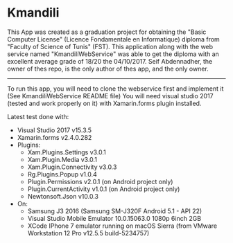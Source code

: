 # Kmandili
This App was created as a graduation project for obtaining the "Basic Computer License" (Licence Fondamentale en Informatique) diploma from "Faculty of Science of Tunis" (FST).
This application along with the web service named "KmandiliWebService" was able to get the diploma with an excellent average grade of 18/20 the 04/10/2017.
Seif Abdennadher, the owner of thes repo, is the only author of thes app, and the only owner.

******************************************************************************************************************************************

To run this app, you will need to clone the webservice first and implement it (See KmandiliWebService README file)
You will need visual studio 2017 (tested and work properly on it) with Xamarin.forms plugin installed.

Latest test done with:
 - Visual Studio 2017 v15.3.5
 - Xamarin.forms v2.4.0.282
 - Plugins:
    - Xam.Plugins.Settings v3.0.1
    - Xam.Plugin.Media v3.0.1
    - Xam.Plugin.Connectivity v3.0.3
    - Rg.Plugins.Popup v1.0.4
    - Plugin.Permissions v2.0.1 (on Android project only)
    - Plugin.CurrentActivity v1.0.1 (on Android project only)
    - Newtonsoft.Json v10.0.3
 - On:
    - Samsung J3 2016 (Samsung SM-J320F Android 5.1 - API 22)
    - Visual Studio Mobile Emulator 10.0.15063.0 1080p 6inch 2GB
    - XCode IPhone 7 emulator running on macOS Sierra (from VMware Workstation 12 Pro v12.5.5 build-5234757)
